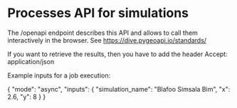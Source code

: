 # Processes API for simulations

The /openapi endpoint describes this API and allows to call them interactively in the browser.
See https://dive.pygeoapi.io/standards/

If you want to retrieve the results, then you have to add the header
Accept: application/json

Example inputs for a job execution:

{
    "mode": "async",
    "inputs": {
        "simulation_name": "Blafoo Simsala Bim",
        "x": 2.6,
        "y": 8
    }
}
